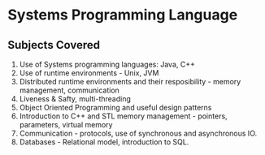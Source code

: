 # Systems Programming Language

## Subjects Covered

1. Use of Systems programming languages: Java, C++
2. Use of runtime environments - Unix, JVM
3. Distributed runtime environments and their resposibility - memory management, communication
4. Liveness & Safty, multi-threading
5. Object Oriented Programming and useful design patterns
6. Introduction to C++ and STL memory management - pointers, parameters, virtual memory
7. Communication - protocols, use of synchronous and asynchronous IO.
8. Databases - Relational model, introduction to SQL.
